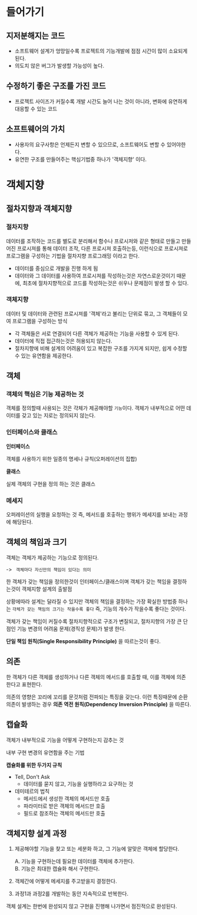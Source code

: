 # 들어가기

## 지저분해지는 코드
* 소프트웨어 설계가 엉망일수록 프로젝트의 기능개발에 점점 시간이 많이 소요되게 된다.
* 의도치 않은 버그가 발생할 가능성이 높다.

## 수정하기 좋은 구조를 가진 코드
* 프로젝트 사이즈가 커질수록 개발 시간도 늘어 나는 것이 아니라, 변화에 유연하게 대응할 수 있는 코드

## 소프트웨어의 가치
* 사용자의 요구사항은 언제든지 변할 수 있으므로, 소프트웨어도 변할 수 있어야한다.
* 유연한 구조를 만들어주는 핵심기법중 하나가 '객체지향' 이다.



# 객체지향
## 절차지향과 객체지향 

### 절차지향 
데이터를 조작하는 코드를 별도로 분리해서 함수나 프로시저와 같은 형태로 만들고 만들어진 프로시져를 통해 데이터 조작, 다른 프로시져 호출하는등, 이런식으로 프로시져로 프로그램을 구성하는 기법을 절차지향 프로그래밍 이라고 한다.

- 데이터를 중심으로 개발을 진행 하게 됨
- 데이터와 그 데이터를 사용하여 프로시져를 작성하는것은 자연스로운것이기 때문에, 최초에 절차지향적으로 코드를 작성하는것은 쉬우나 문제점이 발생 할 수 있다. 

### 객체지향 
데이터 및 데이터와 관련된 프로시져를 '객체'라고 불리는 단위로 묶고, 그 객체들이 모여 프로그램을 구성하는 방식

- 각 객체들은 서로 연결되어 다른 객체가 제공하는 기능을 사용할 수 있게 된다. 
- 데이터에 직접 접근하는것은 허용되지 않는다. 
- 절차지향에 비해 설계의 어려움이 있고 복잡한 구조를 가지게 되지만, 쉽게 수정할 수 있는 유연함을 제공한다.

## 객체

### 객체의 핵심은 기능 제공하는 것
객체를 정의할때 사용되는 것은 갹체가 제공해야할 `기능`이다. 객체가 내부적으로 어떤 데이터를 갖고 있는 지로는 정의되지 않는다.

### 인터페이스와 클래스

**인터페이스**

객체를 사용하기 위한 일종의 명세나 규칙(오퍼레이션의 집합)

**클래스**

실제 객체의 구현을 정의 하는 것은 클래스

### 메세지

오퍼레이션의 실행을 요청하는 것
즉, 메서드를 호춯하는 행위가 메세지를 보내는 과정에 해당된다. 

## 객체의 책임과 크기

객체는 객체가 제공하는 기능으로 정의된다. 

-> ``` 객체마다 자신만의 책임이 있다는 의미```

한 객체가 갖는 책임을 정의한것이 인터페이스/클래스이며 객체가 갖는 책임을 결정하는것이 객체지향 설계의 출발점

상황에따라 설계는 달라질 수 있지만 객체의 책임을 결정하는 가장 확실한 방법중 하나는 `갹체가 갖는 책임의 크기는 작을수록 좋다`
즉, 기능의 개수가 작을수록 좋다는 것이다.

객체가 갖는 책임이 커질수록 절차지향적으로 구조가 변질되고, 절차지향의 가장 큰 단점인 기능 변경의 어려움 문제(경직성 문제)가 발생 한다.

**단일 책임 원칙(Single Responsibility Principle)** 을 따르는것이 좋다.
 
## 의존

한 객체가 다른 객체를 생성하거나 다른 객체의 메서드를 호출할 때, 이를 객체에 의존 한다고 표현한다.

의존의 영향은 꼬리에 꼬리를 문것처럼 전파되는 특징을 갖는다. 이런 특징때문에 순환의존이 발생하는 경우 **의존 역전 원칙(Dependency Inversion Principle)** 을 따른다.


## 캡슐화
객체가 내부적으로 기능을 어떻게 구현하는지 감추는 것

내부 구현 변경의 유연함을 주는 기법

**캡슐화를 위한 두가지 규칙**
- Tell, Don't Ask<br>
    - 데이터를 묻지 않고, 기능을 실행하라고 요구하는 것
- 데미테르의 법칙<br>
    - 메서드에서 생성한 객체의 메서드만 호출 
    - 파라미터로 받은 객체의 메서드만 호출
    - 필드로 참조하는 객체의 메서드만 호출


## 객체지향 설계 과정

1. 제공해야할 기능을 찾고 또는 세분화 하고, 그 기능에 알맞은 객체에 할당한다.

    A. 기능을 구현하는데 필요한 데이터를 객체에 추가한다.<br>
    B. 기능은 최대한 캡슐화 해서 구현한다.

2. 객체간에 어떻게 메세지를 주고받을지 결정한다.
3. 과정1과 과정2를 개발하는 동안 지속적으로 반복한다.

객체 설계는 한번에 완성되지 않고 구현을 진행해 나가면서 점진적으로 완성된다.